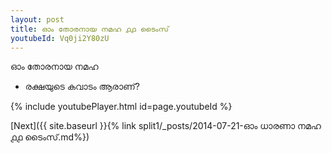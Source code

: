 ```yaml
---
layout: post
title: ഓം തോരനായ നമഹ ൧൧ ടൈംസ്
youtubeId: Vq0ji2Y80zU
---
```

 
 
 ഓം തോരനായ നമഹ 
 
 -  രക്ഷയുടെ കവാടം ആരാണ്? 
 
  
 
  
 
 
 
 
 
 


{% include youtubePlayer.html id=page.youtubeId %}
 
[Next]({{ site.baseurl }}{% link  split1/_posts/2014-07-21-ഓം ധാരണാ നമഹ ൧൧ ടൈംസ്.md%})
 

